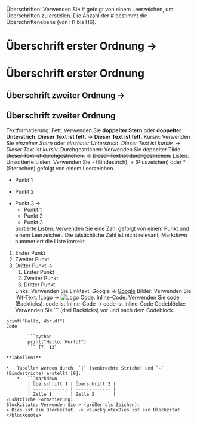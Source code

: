 Überschriften:
Verwenden Sie # gefolgt von einem Leerzeichen, um Überschriften zu erstellen. Die Anzahl der # bestimmt die Überschriftenebene (von H1 bis H6).
# Überschrift erster Ordnung -> <h1>Überschrift erster Ordnung</h1>
## Überschrift zweiter Ordnung -> <h2>Überschrift zweiter Ordnung</h2> 
Textformatierung:
Fett:
Verwenden Sie **doppelter Stern** oder __doppelter Unterstrich__.
**Dieser Text ist fett.** -> <strong>Dieser Text ist fett.</strong>
Kursiv:
Verwenden Sie *einzelner Stern* oder _einzelner Unterstrich_.
*Dieser Text ist kursiv.* -> <em>Dieser Text ist kursiv.</em>
Durchgestrichen:
Verwenden Sie ~~doppelter Tilde~~.
~~Dieser Text ist durchgestrichen.~~ -> <s>Dieser Text ist durchgestrichen.</s> 
Listen:
Unsortierte Listen:
Verwenden Sie - (Bindestrich), + (Pluszeichen) oder * (Sternchen) gefolgt von einem Leerzeichen.
- Punkt 1
+ Punkt 2
* Punkt 3 -><ul><li>Punkt 1</li><li>Punkt 2</li><li>Punkt 3</li></ul>
Sortierte Listen:
Verwenden Sie eine Zahl gefolgt von einem Punkt und einem Leerzeichen. Die tatsächliche Zahl ist nicht relevant, Markdown nummeriert die Liste korrekt.
1. Erster Punkt
1. Zweiter Punkt
1. Dritter Punkt -> <ol><li>Erster Punkt</li><li>Zweiter Punkt</li><li>Dritter Punkt</li></ol> 
Links:
Verwenden Sie Linktext.
Google -> <a href="https://www.google.com">Google</a> 
Bilder:
Verwenden Sie !Alt-Text.
!Logo -> <img src="https://www.example.com/logo.png" alt="Logo"> 
Code:
Inline-Code: Verwenden Sie code (Backticks). 
code ist Inline-Code -> code ist Inline-Code 
Codeblöcke: Verwenden Sie ``` (drei Backticks) vor und nach dem Codeblock. 
```
print("Hello, World!")
Code

        ```python
        print("Hello, World!")
        ``` [7, 13]

**Tabellen:**

*   Tabellen werden durch  `|` (senkrechte Striche) und `-` (Bindestriche) erstellt [9].
    *   ```markdown
        | Überschrift 1 | Überschrift 2 |
        | ------------- | ------------- |
        | Zelle 1       | Zelle 2       |
Zusätzliche Formatierung:
Blockzitate: Verwenden Sie > (größer als Zeichen).
> Dies ist ein Blockzitat. -> <blockquote>Dies ist ein Blockzitat.</blockquote> 
